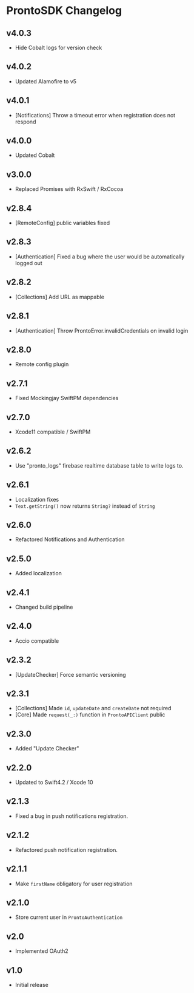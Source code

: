 # ProntoSDK Changelog

## v4.0.3
- Hide Cobalt logs for version check

## v4.0.2
- Updated Alamofire to v5

## v4.0.1
- [Notifications] Throw a timeout error when registration does not respond

## v4.0.0
- Updated Cobalt

## v3.0.0
- Replaced Promises with RxSwift / RxCocoa

## v2.8.4
- [RemoteConfig] public variables fixed

## v2.8.3
- [Authentication] Fixed a bug where the user would be automatically logged out

## v2.8.2
- [Collections] Add URL as mappable

## v2.8.1
- [Authentication] Throw ProntoError.invalidCredentials on invalid login

## v2.8.0
- Remote config plugin

## v2.7.1
- Fixed Mockingjay SwiftPM dependencies

## v2.7.0
- Xcode11 compatible / SwiftPM

## v2.6.2
- Use "pronto_logs" firebase realtime database table to write logs to.

## v2.6.1
- Localization fixes
- `Text.getString()` now returns `String?` instead of `String`

## v2.6.0
- Refactored Notifications and Authentication

## v2.5.0
- Added localization

## v2.4.1
- Changed build pipeline 

## v2.4.0
- Accio compatible

## v2.3.2
- [UpdateChecker] Force semantic versioning

## v2.3.1
- [Collections] Made `id`, `updateDate` and `createDate` not required
- [Core] Made `request(_:)` function in `ProntoAPIClient` public

## v2.3.0
- Added "Update Checker"

## v2.2.0
- Updated to Swift4.2 / Xcode 10

## v2.1.3
- Fixed a bug in push notifications registration.

## v2.1.2
- Refactored push notification registration. 

## v2.1.1
- Make `firstName` obligatory for user registration

## v2.1.0
- Store current user in `ProntoAuthentication`

## v2.0
- Implemented OAuth2

## v1.0
- Initial release